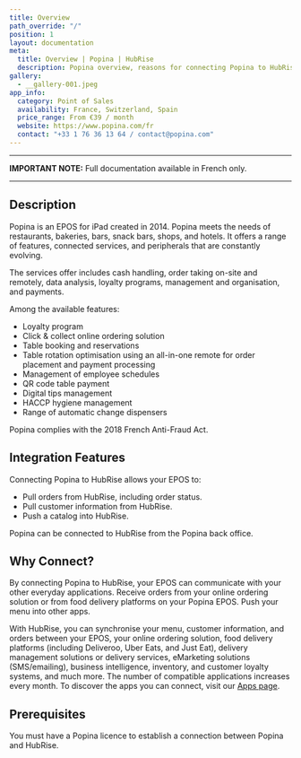 ```yaml
---
title: Overview
path_override: "/"
position: 1
layout: documentation
meta:
  title: Overview | Popina | HubRise
  description: Popina overview, reasons for connecting Popina to HubRise and summary of integrated features. Synchronise data between your EPOS and your other apps.
gallery:
  - __gallery-001.jpeg
app_info:
  category: Point of Sales
  availability: France, Switzerland, Spain
  price_range: From €39 / month
  website: https://www.popina.com/fr
  contact: "+33 1 76 36 13 64 / contact@popina.com"
---
```


---

**IMPORTANT NOTE:** Full documentation available <Link href="/fr/apps/popina" addLocalePrefix={false}>in French only</Link>.

---

## Description

Popina is an EPOS for iPad created in 2014. Popina meets the needs of restaurants, bakeries, bars, snack bars, shops, and hotels. It offers a range of features, connected services, and peripherals that are constantly evolving.

The services offer includes cash handling, order taking on-site and remotely, data analysis, loyalty programs, management and organisation, and payments.

Among the available features:

- Loyalty program
- Click & collect online ordering solution
- Table booking and reservations
- Table rotation optimisation using an all-in-one remote for order placement and payment processing
- Management of employee schedules
- QR code table payment
- Digital tips management
- HACCP hygiene management
- Range of automatic change dispensers

Popina complies with the 2018 French Anti-Fraud Act.

## Integration Features

Connecting Popina to HubRise allows your EPOS to:

- Pull orders from HubRise, including order status.
- Pull customer information from HubRise.
- Push a catalog into HubRise.

Popina can be connected to HubRise from the Popina back office.

## Why Connect?

By connecting Popina to HubRise, your EPOS can communicate with your other everyday applications. Receive orders from your online ordering solution or from food delivery platforms on your Popina EPOS. Push your menu into other apps.

With HubRise, you can synchronise your menu, customer information, and orders between your EPOS, your online ordering solution, food delivery platforms (including Deliveroo, Uber Eats, and Just Eat), delivery management solutions or delivery services, eMarketing solutions (SMS/emailing), business intelligence, inventory, and customer loyalty systems, and much more. The number of compatible applications increases every month. To discover the apps you can connect, visit our [Apps page](/apps).

## Prerequisites

You must have a Popina licence to establish a connection between Popina and HubRise.
